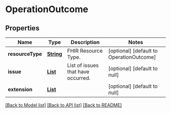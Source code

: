 # OperationOutcome
## Properties

Name | Type | Description | Notes
------------ | ------------- | ------------- | -------------
**resourceType** | [**String**](string.md) | FHIR Resource Type. | [optional] [default to OperationOutcome]
**issue** | [**List**](OperationOutcome_issue.md) | List of issues that have occurred. | [optional] [default to null]
**extension** | [**List**](anyOf&lt;OperationIdentifier&gt;.md) |  | [optional] [default to null]

[[Back to Model list]](../README.md#documentation-for-models) [[Back to API list]](../README.md#documentation-for-api-endpoints) [[Back to README]](../README.md)

